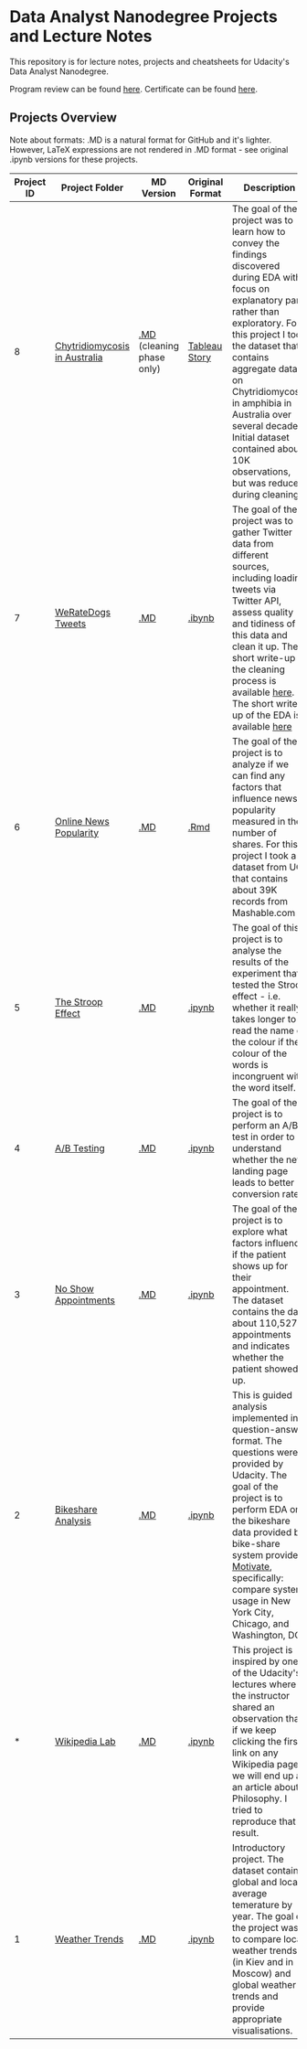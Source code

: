 # Data Analyst Nanodegree Projects and Lecture Notes

This repository is for lecture notes, projects and cheatsheets for Udacity's Data Analyst Nanodegree. 

Program review can be found [here](https://github.com/AnaMakarevich/DAND/blob/master/dand_review.md).
Certificate can be found [here](https://github.com/AnaMakarevich/DAND/blob/master/DAND_certificate.pdf).
 
## Projects Overview

Note about formats: .MD is a natural format for GitHub and it's lighter. However, LaTeX expressions are not rendered in .MD format - see original .ipynb versions for these projects. 

Project ID | Project Folder | MD Version |  Original Format |Description
------------ | ------------ |  ------------ | ------------ | ------------
8 | [Chytridiomycosis in Australia](https://github.com/AnaMakarevich/DAND/tree/master/Projects/Project_8_Chytridiomycosis) | [.MD](https://github.com/AnaMakarevich/DAND/blob/master/Projects/Project_8_Chytridiomycosis/Chytridiomycosis_Data_Cleaning.md) (cleaning phase only)| [Tableau Story](https://public.tableau.com/profile/anastasia7889#!/vizhome/ChytridiomycosisinAustraliaFinal/Chytridiomycosis) | The goal of the project was to learn how to convey the findings discovered during EDA with focus on explanatory part rather than exploratory. For this project I took the dataset that contains aggregate data on Chytridiomycosis in amphibia in Australia over several decades. Initial dataset contained about 10K observations, but was reduced during cleaning
7 | [WeRateDogs Tweets](https://github.com/AnaMakarevich/DAND/tree/master/Projects/Project_7_WeRateDogs) | [.MD](https://github.com/AnaMakarevich/DAND/blob/master/Projects/Project_7_WeRateDogs/wrangle_act.md) | [.ibynb](https://github.com/AnaMakarevich/DAND/blob/master/Projects/Project_7_WeRateDogs/wrangle_act.ipynb) | The goal of the project was to gather Twitter data from different sources, including loading tweets via Twitter API, assess quality and tidiness of this data and clean it up. The short write-up of the cleaning process is available [here](https://github.com/AnaMakarevich/DAND/blob/master/Projects/Project_7_WeRateDogs/wrangle_report.pdf). The short write-up of the EDA is available [here](https://github.com/AnaMakarevich/DAND/blob/master/Projects/Project_7_WeRateDogs/act_report.pdf)
6 | [Online News Popularity](https://github.com/AnaMakarevich/DAND/blob/master/Projects/Project_6_OnlineNewsPopularity/) | [.MD](https://github.com/AnaMakarevich/DAND/blob/master/Projects/Project_6_OnlineNewsPopularity/OnlineNewsPopularityAnalysis.md) | [.Rmd](https://github.com/AnaMakarevich/DAND/blob/master/Projects/Project_6_OnlineNewsPopularity/OnlineNewsPopularityAnalysis.Rmd) | The goal of the project is to analyze if we can find any factors that influence news popularity measured in the number of shares. For this project I took a dataset from UCI that contains about 39K records from Mashable.com
5 | [The Stroop Effect](https://github.com/AnaMakarevich/DAND/blob/master/Projects/Project_5_TheStroopEffect/) | [.MD](https://github.com/AnaMakarevich/DAND/blob/master/Projects/Project_5_TheStroopEffect/TheStroopEffect.md) | [.ipynb](https://github.com/AnaMakarevich/DAND/blob/master/Projects/Project_5_TheStroopEffect/TheStroopEffect.ipynb) | The goal of this project is to analyse the results of the experiment that tested the Stroop effect - i.e. whether it really takes longer to read the name of the colour if the colour of the words is incongruent with the word itself.
4 | [A/B Testing](https://github.com/AnaMakarevich/DAND/blob/master/Projects/Project_4_ABTesting/) | [.MD](https://github.com/AnaMakarevich/DAND/blob/master/Projects/Project_4_ABTesting/Website_AB_Testing.md) | [.ipynb](https://github.com/AnaMakarevich/DAND/blob/master/Projects/Project_4_ABTesting/Website_AB_Testing.ipynb) | The goal of the project is to perform an A/B test in order to understand whether the new landing page leads to better conversion rate.  
3 | [No Show Appointments](https://github.com/AnaMakarevich/DAND/blob/master/Projects/Project_3_NoShowAppointments/) | [.MD](https://github.com/AnaMakarevich/DAND/blob/master/Projects/Project_3_NoShowAppointments/No_Show_Appointments.md) | [.ipynb](https://github.com/AnaMakarevich/DAND/blob/master/Projects/Project_3_NoShowAppointments/No_Show_Appointments.ipynb) | The goal of the project is to explore what factors influence if the patient shows up for their appointment. The dataset contains the data about 110,527 appointments and indicates whether the patient showed up.
2 | [Bikeshare Analysis](https://github.com/AnaMakarevich/DAND/blob/master/Projects/Project_2_BikeShareAnalysis/)| [.MD](https://github.com/AnaMakarevich/DAND/blob/master/Projects/Project_2_BikeShareAnalysis/Bike_Share_Analysis.md) | [.ipynb](https://github.com/AnaMakarevich/DAND/blob/master/Projects/Project_2_BikeShareAnalysis/Bike_Share_Analysis.ipynb) | This is guided analysis implemented in a question-answer format. The questions were provided by Udacity. The goal of the project is to perform EDA on the bikeshare data provided by bike-share system provider [Motivate](https://www.motivateco.com/), specifically: compare system usage in New York City, Chicago, and Washington, DC
\* |[Wikipedia Lab](https://github.com/AnaMakarevich/DAND/blob/master/Projects/Project_W_WikipediaLab/) | [.MD](https://github.com/AnaMakarevich/DAND/blob/master/Projects/Project_W_WikipediaLab/WikipediaLab.md) | [.ipynb](https://github.com/AnaMakarevich/DAND/blob/master/Projects/Project_W_WikipediaLab/WikipediaLab.ipynb) | This project is inspired by one of the Udacity's lectures where the instructor shared an observation that if we keep clicking the first link on any Wikipedia page, we will end up at an article about Philosophy. I tried to reproduce that result.
1 | [Weather Trends](https://github.com/AnaMakarevich/DAND/blob/master/Projects/Project_1_WeatherTrends/) | [.MD](https://github.com/AnaMakarevich/DAND/blob/master/Projects/Project_1_WeatherTrends/WeatherTrends.md) | [.ipynb](https://github.com/AnaMakarevich/DAND/blob/master/Projects/Project_1_WeatherTrends/WeatherTrends.ipynb) | Introductory project. The dataset contains global and local average temerature by year. The goal of the project was to compare local weather trends (in Kiev and in Moscow) and global weather trends and provide appropriate visualisations.  
 

